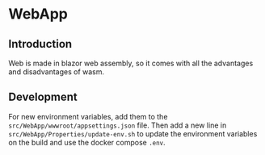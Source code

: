 # WebApp

## Introduction

Web is made in blazor web assembly, so it comes with all the advantages and disadvantages of wasm.

## Development

For new environment variables, add them to the `src/WebApp/wwwroot/appsettings.json` file.
Then add a new line in `src/WebApp/Properties/update-env.sh` to update the environment variables on the build and use
the docker compose `.env`.